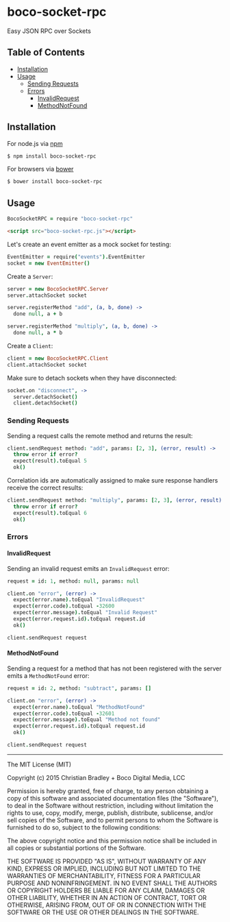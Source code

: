 # boco-socket-rpc

Easy JSON RPC over Sockets

## Table of Contents

* [Installation]
* [Usage]
  * [Sending Requests]
  * [Errors]
    * [InvalidRequest]
    * [MethodNotFound]

## Installation

For node.js via [npm]

```sh
$ npm install boco-socket-rpc
```

For browsers via [bower]

```sh
$ bower install boco-socket-rpc
```

## Usage

```coffee
BocoSocketRPC = require "boco-socket-rpc"
```
```html
<script src="boco-socket-rpc.js"></script>
```

Let's create an event emitter as a mock socket for testing:

```coffee
EventEmitter = require("events").EventEmitter
socket = new EventEmitter()
```

Create a `Server`:

```coffee
server = new BocoSocketRPC.Server
server.attachSocket socket

server.registerMethod "add", (a, b, done) ->
  done null, a + b

server.registerMethod "multiply", (a, b, done) ->
  done null, a * b
```

Create a `Client`:

```coffee
client = new BocoSocketRPC.Client
client.attachSocket socket
```

Make sure to detach sockets when they have disconnected:

```coffee
socket.on "disconnect", ->
  server.detachSocket()
  client.detachSocket()
```

### Sending Requests

Sending a request calls the remote method and returns the result:

```coffee
client.sendRequest method: "add", params: [2, 3], (error, result) ->
  throw error if error?
  expect(result).toEqual 5
  ok()
```

Correlation ids are automatically assigned to make sure response handlers receive the correct results:

```coffee
client.sendRequest method: "multiply", params: [2, 3], (error, result) ->
  throw error if error?
  expect(result).toEqual 6
  ok()
```

### Errors

#### InvalidRequest

Sending an invalid request emits an `InvalidRequest` error:

```coffee
request = id: 1, method: null, params: null

client.on "error", (error) ->
  expect(error.name).toEqual "InvalidRequest"
  expect(error.code).toEqual -32600
  expect(error.message).toEqual "Invalid Request"
  expect(error.request.id).toEqual request.id
  ok()

client.sendRequest request
```

#### MethodNotFound

Sending a request for a method that has not been registered with the server emits a `MethodNotFound` error:

```coffee
request = id: 2, method: "subtract", params: []

client.on "error", (error) ->
  expect(error.name).toEqual "MethodNotFound"
  expect(error.code).toEqual -32601
  expect(error.message).toEqual "Method not found"
  expect(error.request.id).toEqual request.id
  ok()

client.sendRequest request

```

[Installation]: #installation
[Usage]: #usage
[Sending Requests]: #sending-requests
[Errors]: #errors
[InvalidRequest]: #invalidrequest
[MethodNotFound]: #methodnotfound

[json-rpc-errors]: http://www.jsonrpc.org/specification#error_object
[npm]: http://npmjs.org
[bower]: http://bower.io

---

The MIT License (MIT)

Copyright (c) 2015 Christian Bradley + Boco Digital Media, LCC

Permission is hereby granted, free of charge, to any person obtaining a copy
of this software and associated documentation files (the "Software"), to deal
in the Software without restriction, including without limitation the rights
to use, copy, modify, merge, publish, distribute, sublicense, and/or sell
copies of the Software, and to permit persons to whom the Software is
furnished to do so, subject to the following conditions:

The above copyright notice and this permission notice shall be included in all
copies or substantial portions of the Software.

THE SOFTWARE IS PROVIDED "AS IS", WITHOUT WARRANTY OF ANY KIND, EXPRESS OR
IMPLIED, INCLUDING BUT NOT LIMITED TO THE WARRANTIES OF MERCHANTABILITY,
FITNESS FOR A PARTICULAR PURPOSE AND NONINFRINGEMENT. IN NO EVENT SHALL THE
AUTHORS OR COPYRIGHT HOLDERS BE LIABLE FOR ANY CLAIM, DAMAGES OR OTHER
LIABILITY, WHETHER IN AN ACTION OF CONTRACT, TORT OR OTHERWISE, ARISING FROM,
OUT OF OR IN CONNECTION WITH THE SOFTWARE OR THE USE OR OTHER DEALINGS IN THE
SOFTWARE.

